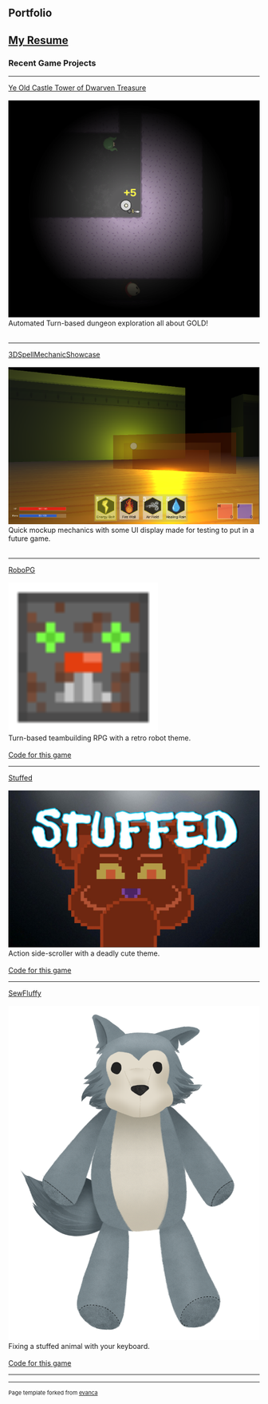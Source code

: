 ## Portfolio

[My Resume](/Andrew%20Wang%20Resume.pdf)
---

### Recent Game Projects
---

[Ye Old Castle Tower of Dwarven Treasure](https://meateor.itch.io/yeoldcastletowerofdwarventreasure)
<br><br>
<a href="https://meateor.itch.io/yeoldcastletowerofdwarventreasure"><img src="images/money.PNG?raw=true"></a>
<br>
Automated Turn-based dungeon exploration all about GOLD!
<br><br>

---
[3DSpellMechanicShowcase](https://meateor.itch.io/spellgame)
<br><br>
<a href="https://meateor.itch.io/spellgame/"><img src="images/Spell.PNG?raw=true"></a>
<br>
Quick mockup mechanics with some UI display made for testing to put in a future game.
<br><br>

---
[RoboPG](https://meateor.itch.io/robopg)
<br><br>
<a href="https://meateor.itch.io/robopg/"><img src="images/Rust.png?raw=true" width=300 height=300></a>
<br>
Turn-based teambuilding RPG with a retro robot theme.
<br><br>
<a href="https://github.com/Meateoreo/AndrewWangCodes/tree/master/RoboPG">Code for this game</a>

---
[Stuffed](https://meateor.itch.io/stuffed)
<br><br>
<a href="https://meateor.itch.io/stuffed/"><img src="images/LosePic.JPG?raw=true"></a>
<br>
Action side-scroller with a deadly cute theme. 
<br><br>
<a href="https://github.com/Meateoreo/AndrewWangCodes/tree/master/RoboPG">Code for this game</a>

---
[SewFluffy](https://meateor.itch.io/sewfluffy)
<br><br>
<a href="https://meateor.itch.io/sewfluffy/"><img src="images/Wolf_Base.png?raw=true"></a>
<br>
Fixing a stuffed animal with your keyboard.
<br><br>
<a href="https://github.com/Meateoreo/AndrewWangCodes/tree/master/RoboPG">Code for this game</a>

---




---
<p style="font-size:11px">Page template forked from <a href="https://github.com/evanca/quick-portfolio">evanca</a></p>
<!-- Remove above link if you don't want to attibute -->
